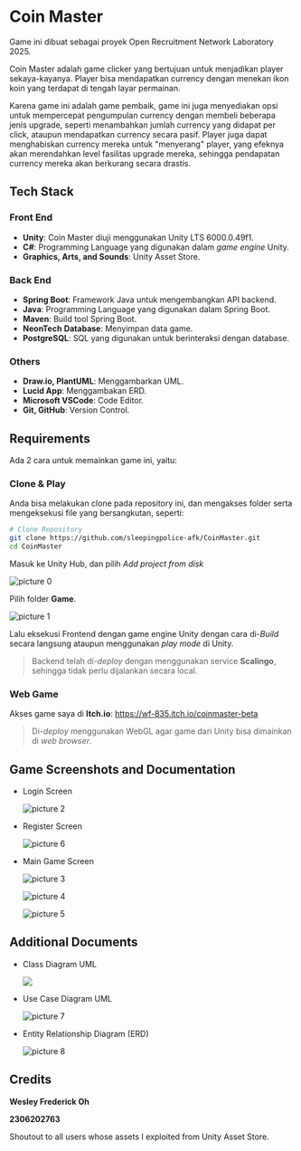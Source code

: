 # Coin Master
Game ini dibuat sebagai proyek Open Recruitment Network Laboratory 2025.

Coin Master adalah game clicker yang bertujuan untuk menjadikan player sekaya-kayanya. Player bisa mendapatkan currency dengan menekan ikon koin yang terdapat di tengah layar permainan. 

Karena game ini adalah game pembaik, game ini juga menyediakan opsi untuk mempercepat pengumpulan currency dengan membeli beberapa jenis upgrade, seperti menambahkan jumlah currency yang didapat per click, ataupun mendapatkan currency secara pasif. Player juga dapat menghabiskan currency mereka untuk "menyerang" player, yang efeknya akan merendahkan level fasilitas upgrade mereka, sehingga pendapatan currency mereka akan berkurang secara drastis.

## Tech Stack
### Front End
- **Unity**: Coin Master diuji menggunakan Unity LTS 6000.0.49f1.
- **C#**: Programming Language yang digunakan dalam *game engine* Unity.
- **Graphics, Arts, and Sounds**: Unity Asset Store.

### Back End
- **Spring Boot**: Framework Java untuk mengembangkan API backend.
- **Java**: Programming Language yang digunakan dalam Spring Boot.
- **Maven**: Build tool Spring Boot.
- **NeonTech** **Database**: Menyimpan data game.
- **PostgreSQL**: SQL yang digunakan untuk berinteraksi dengan database.

### Others
- **Draw.io, PlantUML**: Menggambarkan UML.
- **Lucid App**: Menggambakan ERD.
- **Microsoft VSCode**: Code Editor.
- **Git, GitHub**: Version Control.

## Requirements
Ada 2 cara untuk memainkan game ini, yaitu:

### Clone & Play
Anda bisa melakukan clone pada repository ini, dan mengakses folder serta mengeksekusi file yang bersangkutan, seperti:

```bash
# Clone Repository
git clone https://github.com/sleepingpolice-afk/CoinMaster.git
cd CoinMaster
```

Masuk ke Unity Hub, dan pilih *Add project from disk*

![picture 0](https://i.imgur.com/SAyGzoG.png)  

Pilih folder **Game**.

![picture 1](https://i.imgur.com/wWHDNRc.png)  

Lalu eksekusi Frontend dengan game engine Unity dengan cara di-*Build* secara langsung ataupun menggunakan *play mode* di Unity.

> Backend telah di-*deploy* dengan menggunakan service **Scalingo**, sehingga tidak perlu dijalankan secara local.

### Web Game
Akses game saya di **Itch.io**: https://wf-835.itch.io/coinmaster-beta

> Di-*deploy* menggunakan WebGL agar game dari Unity bisa dimainkan di *web browser*.


## Game Screenshots and Documentation
- Login Screen

    ![picture 2](https://i.imgur.com/EWG7TnL.png)  

- Register Screen

    ![picture 6](https://i.imgur.com/o5v66YC.png)  

- Main Game Screen

    ![picture 3](https://i.imgur.com/k0kuXiQ.png)  

    ![picture 4](https://i.imgur.com/4EbK2A0.png)  

    ![picture 5](https://i.imgur.com/KA50RDW.png)  


## Additional Documents


- Class Diagram UML

    ![](https://uml.planttext.com/plantuml/png/jLXBSnev4BxxLsXz2QuDSATSL6piEDHYXp9GEMw9cGOKQwHPIME7JV7VjoNDG_C0lAdTapsjbhhxQtL_BJvfGvN94dxnMmmR9e3CfWzVbhUprVt5Rqn4F8iXKvpiZ4drQ3XKz6smPMQNhJCDAfB2W323I2R3EqLV895g-0pndGAj-tDEXLazpeO9rGRKK9izXq5gZLry8FS_K2Oe9ol1p7vuepKO4d6AVpNf2Mc8ToWcJ907ce1NqSD5f5XghYvI6htGBP1BTy2zsABo9VbvGVmfv54AUGix-ifafiZrDUG6nsEdT2WLxU5VrzyXCgUq5gbY1heq3fKhoyUvag4JAFXpAjBCV6R0urFdMyqbhfwn40GxM4r3KxUPCLASsRxOOoeIlwtOU1CP9iNrSjpUwnqi5AVt8aj0KICxyFI6AaiMrO5FsS2dp5gjl4MzhPAPY1SHvQ28FKx4pRJvatyd2tjDUrV5bzro8-89NZvGIpcHhw3G281mEeV0JhR_1ZH5O4uRU7DAJ-YqJSAeJ4TjUIArwLnUPtiF_oXFGwVRgpIc1bRJKd1ZC1cfANriEZz1V330HoeGqdCGHPA9EwPJJlSj_xhyc5JwFPfOIoF2fTWsVBYZXcAs5w0OvUnlkkPGPjmRrNvVBh7dWPh68wADOgNOjWk1w3R4a5366xA8i-XbbMuLZM46hu3hJ1IHfEWJUuMfm9vpPlKPWnoH3PUqMDvHVIkpxSvuk4TaBINFrxuA6-baHyKMq7bV525yy_3i1fRjjGQ2xqlXJ-p6XaK7CXNuduZG_M1pheJsg9SNj-WDEszkbDIioNxVvsz44YVIbLVthrWynnER2IwZbpzWtyoZaozPqe2MwPLRiTW5g68VPniMKGlcaXdUp7-u_eYaWJu66eU6kx-COhYx5WZUtHdJvjefZDrIdm2dgOQu7UHNKGMPTqtlwxYLYkfkb9_J4gBUIuNhLOcNpLujJ9k-IqpS_ZBFreXOngLOSatLVdzCdW8iKHKhBaZtJ29bd04kByOwPmMLzIPLV6HPP-k4cNLN3zpAfNo6BRCpG4UJx6FpGDTmo6XSZQwUbN_sVJWhx2d80f_1H3jxpNk8PS1H-Sw7mFuY0b6LYiV4GXSMJOvSiJmOZCdSzJJt_Gn_PQ1TAXIWHrsAzhHdqDXXDA2YWWYmEGJ9w3ZlQ25sTSWg6Lsb4hPEVRfzJsoh3HieZYznvcvs8JqqtQv5T_Ja8pGGPKg1YFOrol18nZVcrpaZ2sCUjI78CzuHWIsoDc91fPNXFs6vR7rrdQwZIK1WUW4S9qlRCQevimNsEvJB8U6KKisowxUTuqhRy37TVdFoUcDORCMk7hOpwYzBtioAJM1iVto5R_XMcEmOZp7hFRd-7lhyaL2dunlWHmJLFJUUWemtcBJMuVur2THsVy253U1bB3fOo4HpAknSqOBN74KqyTpLkSRmAaqJnsprwNtWfEWAZibPWk4IBzWecJHK2_XtyYqCesT2JlrOk549hErH_dQvGajpgZ0ex8GQoxkCFwpnvjKuWtDUU7TkA2csV20z5n8-tZRktICtnEnJA1IAsyHjmNLY5lqNatRvYRCTzbWbzwK4gwcAj7SLN8SSVNT0VfjhSxjh8osGZf98MpLeE2sMBdZgFMnTT4V7nKTesRNAKme5avpIKSV9sxExyxQJsekjgvFitY_Zjen-dCMTdP326ynqOffzFvDqSYjfPARY-c0GABrPq5UmlUCzusgVQDJkm2S_euJ82YhwwWPf9cdiDzaId4lxump2mVV5nMrwTkJQDaU9z_M0fpR0Qwh1FfhhT8-2numRbd86gZvX-_d0j1vs2VtHaY41kTyLxDEYgrNypzqbUCVFCnNXsn9ok9gtCnSxLfdWMA4aF_-BHsgrdv5xbeeAlP4ggTD7RIdaaFf2aqiw0xAquhmh9LzOxcykmUkqiZ_CtJqCbcy0mXh2ymaLB75CfFEO3nUVCAWiuVy0)

- Use Case Diagram UML

    ![picture 7](https://i.imgur.com/p9CCzfe.png)  

- Entity Relationship Diagram (ERD)

    ![picture 8](https://i.imgur.com/5T99M5U.png)  

## Credits
**Wesley Frederick Oh**

**2306202763**

Shoutout to all users whose assets I exploited from Unity Asset Store.

